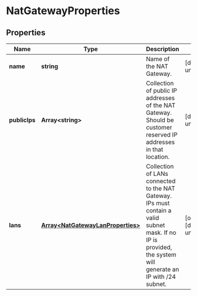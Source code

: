 # NatGatewayProperties

## Properties
| Name | Type | Description | Notes |
| ------------ | ------------- | ------------- | ------------- |
| **name** | **string** | Name of the NAT Gateway. | [default to undefined] |
| **publicIps** | **Array&lt;string&gt;** | Collection of public IP addresses of the NAT Gateway. Should be customer reserved IP addresses in that location. | [default to undefined] |
| **lans** | [**Array&lt;NatGatewayLanProperties&gt;**](NatGatewayLanProperties.md) | Collection of LANs connected to the NAT Gateway. IPs must contain a valid subnet mask. If no IP is provided, the system will generate an IP with /24 subnet. | [optional] [default to undefined] |


